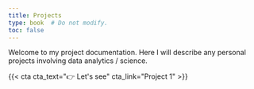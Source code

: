 ```yaml
---
title: Projects
type: book  # Do not modify.
toc: false
---
```


Welcome to my project documentation. Here I will describe any personal projects involving data analytics / science. 

{{< cta cta_text="👉 Let's see" cta_link="Project 1" >}}
